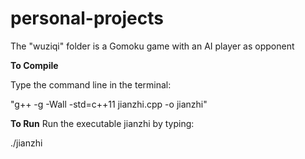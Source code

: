 # personal-projects

The "wuziqi" folder is a Gomoku game with an AI player as opponent

**To Compile**

Type the command line in the terminal:

  "g++ -g -Wall -std=c++11 jianzhi.cpp -o jianzhi"

**To Run**
Run the executable jianzhi by typing:

  ./jianzhi
